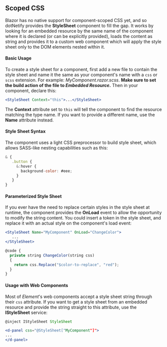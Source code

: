 ## Scoped CSS

Blazor has no native support for component-scoped CSS yet, and so dotNetify provides the **StyleSheet** component to fill the gap. It works by looking for an embedded resource by the same name of the component where it is declared (or can be explicitly provided), loads the content as string and provides it to a custom web component which will apply the style sheet only to the DOM elements nested within it.

#### Basic Usage

To create a style sheet for a component, first add a new file to contain the style sheet and name it the same as your component's name with a `css` or `scss` extension. For example: _MyComponent.razor.scss_. <b>Make sure to set the build action of the file to _Embedded Resource_.</b> Then in your component, declare this:

```jsx
<StyleSheet Context="this">...</StyleSheet>
```

The **Context** attribute set to `this` will tell the component to find the resource matching the type name. If you want to provide a different name, use the **Name** attribute instead.

#### Style Sheet Syntax

The component uses a light CSS preprocessor to build style sheet, which allows SASS-like nesting capabilities such as this:

```jsx
& {
   .button {
     &:hover {
       background-color: #eee;
     }
   }
}
```

#### Parameterized Style Sheet

If you ever have the need to replace certain styles in the style sheet at runtime, the component provides the **OnLoad** event to allow the opportunity to modify the string content. You could insert a token in the style sheet, and replace it with an actual style on the component's load event:

```jsx
<StyleSheet Name="MyComponent" OnLoad="ChangeColor">
   ...
</StyleSheet>

@code {
  private string ChangeColor(string css)
  {
    return css.Replace("$color-to-replace", "red");
  }
}
```

#### Usage with Web Components

Most of _Element_'s web components accept a style sheet string through their `css` attribute. If you want to get a style sheet from an embedded resource and provide the string straight to this attribute, use the **IStyleSheet** service:

```jsx
@inject IStyleSheet StyleSheet

<d-panel css="@StyleSheet["MyComponent"]">
...
</d-panel>
```
